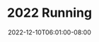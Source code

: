 ---
title: "2022 Running"
date: 2022-12-10T06:01:00-08:00
tags: ["running", "running-annual"]
total_miles_run: 138.29
total_runs: 32
total_minutes: 0
partial_data: true
---